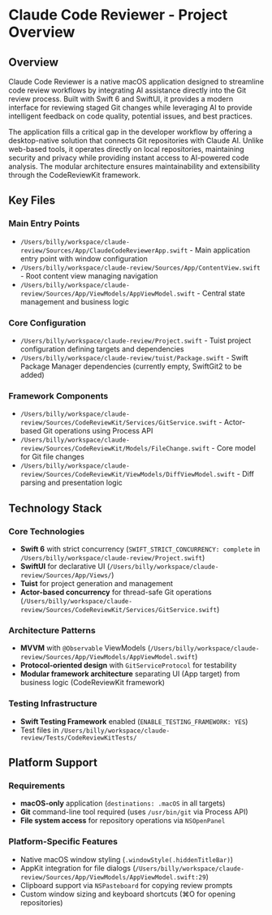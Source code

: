 <!-- Generated: 2025-06-25 12:00:00 UTC -->

# Claude Code Reviewer - Project Overview

## Overview

Claude Code Reviewer is a native macOS application designed to streamline code review workflows by integrating AI assistance directly into the Git review process. Built with Swift 6 and SwiftUI, it provides a modern interface for reviewing staged Git changes while leveraging AI to provide intelligent feedback on code quality, potential issues, and best practices.

The application fills a critical gap in the developer workflow by offering a desktop-native solution that connects Git repositories with Claude AI. Unlike web-based tools, it operates directly on local repositories, maintaining security and privacy while providing instant access to AI-powered code analysis. The modular architecture ensures maintainability and extensibility through the CodeReviewKit framework.

## Key Files

### Main Entry Points
- `/Users/billy/workspace/claude-review/Sources/App/ClaudeCodeReviewerApp.swift` - Main application entry point with window configuration
- `/Users/billy/workspace/claude-review/Sources/App/ContentView.swift` - Root content view managing navigation
- `/Users/billy/workspace/claude-review/Sources/App/ViewModels/AppViewModel.swift` - Central state management and business logic

### Core Configuration
- `/Users/billy/workspace/claude-review/Project.swift` - Tuist project configuration defining targets and dependencies
- `/Users/billy/workspace/claude-review/tuist/Package.swift` - Swift Package Manager dependencies (currently empty, SwiftGit2 to be added)

### Framework Components
- `/Users/billy/workspace/claude-review/Sources/CodeReviewKit/Services/GitService.swift` - Actor-based Git operations using Process API
- `/Users/billy/workspace/claude-review/Sources/CodeReviewKit/Models/FileChange.swift` - Core model for Git file changes
- `/Users/billy/workspace/claude-review/Sources/CodeReviewKit/ViewModels/DiffViewModel.swift` - Diff parsing and presentation logic

## Technology Stack

### Core Technologies
- **Swift 6** with strict concurrency (`SWIFT_STRICT_CONCURRENCY: complete` in `/Users/billy/workspace/claude-review/Project.swift`)
- **SwiftUI** for declarative UI (`/Users/billy/workspace/claude-review/Sources/App/Views/`)
- **Tuist** for project generation and management
- **Actor-based concurrency** for thread-safe Git operations (`/Users/billy/workspace/claude-review/Sources/CodeReviewKit/Services/GitService.swift`)

### Architecture Patterns
- **MVVM** with `@Observable` ViewModels (`/Users/billy/workspace/claude-review/Sources/App/ViewModels/AppViewModel.swift`)
- **Protocol-oriented design** with `GitServiceProtocol` for testability
- **Modular framework architecture** separating UI (App target) from business logic (CodeReviewKit framework)

### Testing Infrastructure
- **Swift Testing Framework** enabled (`ENABLE_TESTING_FRAMEWORK: YES`)
- Test files in `/Users/billy/workspace/claude-review/Tests/CodeReviewKitTests/`

## Platform Support

### Requirements
- **macOS-only** application (`destinations: .macOS` in all targets)
- **Git** command-line tool required (uses `/usr/bin/git` via Process API)
- **File system access** for repository operations via `NSOpenPanel`

### Platform-Specific Features
- Native macOS window styling (`.windowStyle(.hiddenTitleBar)`)
- AppKit integration for file dialogs (`/Users/billy/workspace/claude-review/Sources/App/ViewModels/AppViewModel.swift:29`)
- Clipboard support via `NSPasteboard` for copying review prompts
- Custom window sizing and keyboard shortcuts (⌘O for opening repositories)